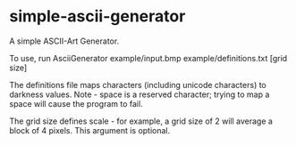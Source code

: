 simple-ascii-generator
======================

A simple ASCII-Art Generator.

To use, run AsciiGenerator example/input.bmp example/definitions.txt [grid size]

The definitions file maps characters (including unicode characters) to darkness values. Note - space is a reserved character; trying to map a space will cause the program to fail.

The grid size defines scale - for example, a grid size of 2 will average a block of 4 pixels. This argument is optional.

